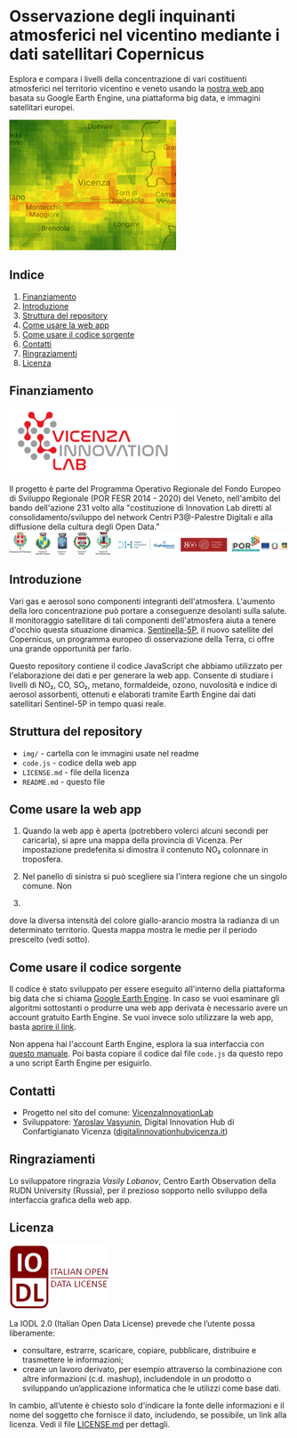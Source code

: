 # Osservazione degli inquinanti atmosferici nel vicentino mediante i dati satellitari Copernicus

Esplora e compara i livelli della concentrazione di vari costituenti atmosferici nel territorio vicentino e veneto usando la [nostra web app](https://vicenzainnovationlab.users.earthengine.app/view/monitoraggio-aria) basata su Google Earth Engine, una piattaforma big data, e immagini satellitari europei.

<img  src="img/app-cover.png" alt="logo dell'InnovationLab Vicenza" width="300">

## Indice
1. [Finanziamento](#finanziamento)
2. [Introduzione](#introduzione)
3. [Struttura del repository](#struttura-del-repository)
4. [Come usare la web app](#come-usare-la-web-app)
5. [Come usare il codice sorgente](#come-usare-il-codice-sorgente)
6. [Contatti](#contatti)
7. [Ringraziamenti](#ringraziamenti)
8. [Licenza](#licenza)

## Finanziamento

<img src="img/logo-innovationlab.png" alt="logo InnovationLab Vicenza" width="300">

Il progetto è parte del Programma Operativo Regionale del Fondo Europeo di Sviluppo Regionale (POR FESR 2014 - 2020) del Veneto, nell'ambito del bando dell'azione 231 volto alla "costituzione di Innovation Lab diretti al consolidamento/sviluppo del network Centri P3@-Palestre Digitali e alla diffusione della cultura degli Open Data."
<img  src="img/logo-partecipanti.png" alt="logo of participants" width="1000">

## Introduzione

Vari gas e aerosol sono componenti integranti dell'atmosfera. L'aumento della loro concentrazione può portare a conseguenze desolanti sulla salute. Il monitoraggio satellitare di tali componenti dell'atmosfera aiuta a tenere d'occhio questa situazione dinamica. [Sentinella-5P](https://sentinel.esa.int/web/sentinel/missions/sentinel-5p), il nuovo satellite del Copernicus, un programma europeo di osservazione della Terra, ci offre una grande opportunità per farlo.

Questo repository contiene il codice JavaScript che abbiamo utilizzato per l'elaborazione dei dati e per generare la web app. Consente di studiare i livelli di NO₂, CO, SO₂, metano, formaldeide, ozono, nuvolosità e indice di aerosol assorbenti, ottenuti e elaborati tramite Earth Engine dai dati satellitari Sentinel-5P in tempo quasi reale.

## Struttura del repository

- `img/` - cartella con le immagini usate nel readme
- `code.js` - codice della web app
- `LICENSE.md` - file della licenza
- `README.md` - questo file

## Come usare la web app

1. Quando la web app è aperta (potrebbero volerci alcuni secondi per caricarla), si apre una mappa della provincia di Vicenza. Per impostazione predefenita si dimostra il contenuto NO₂ colonnare in troposfera.

2. Nel panello di sinistra si può scegliere sia l'intera regione che un singolo comune. Non

3. 

 dove la diversa intensità del colore giallo-arancio mostra la radianza di un determinato territorio. Questa mappa mostra le medie per il periodo prescelto (vedi sotto).

## Come usare il codice sorgente

Il codice è stato sviluppato per essere eseguito all'interno della  piattaforma big data che si chiama [Google Earth Engine](https://earthengine.google.com/). In caso se vuoi esaminare gli algoritmi sottostanti o produrre una web app derivata è necessario avere un account gratuito Earth Engine. Se vuoi invece solo utilizzare la web app, basta [aprire il link](https://vicenzainnovationlab.users.earthengine.app/view/monitoraggio-aria).

Non appena hai l'account Earth Engine, esplora la sua interfaccia con [questo manuale](https://developers.google.com/earth-engine/guides/playground). Poi basta copiare il codice dal file `code.js` da questo repo a uno script Earth Engine per esiguirlo.

## Contatti

- Progetto nel sito del comune: [VicenzaInnovationLab](https://www.comune.vicenza.it/uffici/cms/innovationlabvicenza.php)
- Sviluppatore: [Yaroslav Vasyunin](https://www.linkedin.com/in/vasyunin), Digital Innovation Hub di Confartigianato Vicenza ([digitalinnovationhubvicenza.it](https://digitalinnovationhubvicenza.it/))

## Ringraziamenti
Lo sviluppatore ringrazia *Vasily Lobanov*, Centro Earth Observation della RUDN University (Russia), per il prezioso sopporto nello sviluppo della interfaccia grafica della web app.

## Licenza

![license logo](img/iodl.png)

La IODL 2.0 (Italian Open Data License) prevede che l’utente possa liberamente:

- consultare, estrarre, scaricare, copiare, pubblicare, distribuire e trasmettere le informazioni;
- creare un lavoro derivato, per esempio attraverso la combinazione con altre informazioni (c.d. mashup), includendole in un prodotto o sviluppando un’applicazione informatica che le utilizzi come base dati.

In cambio, all’utente è chiesto solo d'indicare la fonte delle informazioni e il nome del soggetto che fornisce il dato, includendo, se possibile, un link alla licenza. Vedi il file [LICENSE.md](LICENSE.md) per dettagli.
